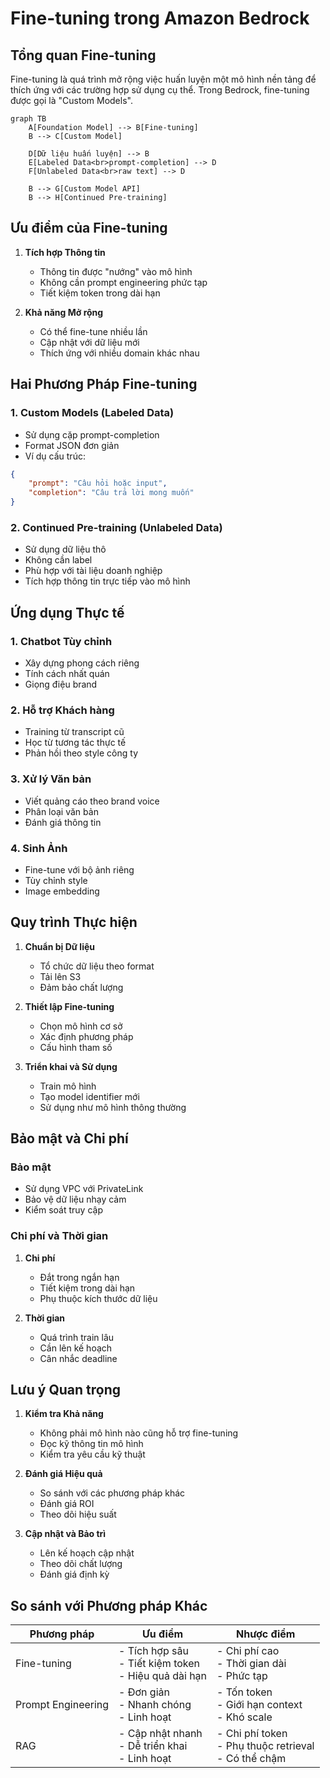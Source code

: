 # Fine-tuning trong Amazon Bedrock

## Tổng quan Fine-tuning

Fine-tuning là quá trình mở rộng việc huấn luyện một mô hình nền tảng để thích ứng với các trường hợp sử dụng cụ thể. Trong Bedrock, fine-tuning được gọi là "Custom Models".

```mermaid
graph TB
    A[Foundation Model] --> B[Fine-tuning]
    B --> C[Custom Model]
    
    D[Dữ liệu huấn luyện] --> B
    E[Labeled Data<br>prompt-completion] --> D
    F[Unlabeled Data<br>raw text] --> D
    
    B --> G[Custom Model API]
    B --> H[Continued Pre-training]
```

## Ưu điểm của Fine-tuning

1. **Tích hợp Thông tin**
   - Thông tin được "nướng" vào mô hình
   - Không cần prompt engineering phức tạp
   - Tiết kiệm token trong dài hạn

2. **Khả năng Mở rộng**
   - Có thể fine-tune nhiều lần
   - Cập nhật với dữ liệu mới
   - Thích ứng với nhiều domain khác nhau

## Hai Phương Pháp Fine-tuning

### 1. Custom Models (Labeled Data)
- Sử dụng cặp prompt-completion
- Format JSON đơn giản
- Ví dụ cấu trúc:
```json
{
    "prompt": "Câu hỏi hoặc input",
    "completion": "Câu trả lời mong muốn"
}
```

### 2. Continued Pre-training (Unlabeled Data)
- Sử dụng dữ liệu thô
- Không cần label
- Phù hợp với tài liệu doanh nghiệp
- Tích hợp thông tin trực tiếp vào mô hình

## Ứng dụng Thực tế

### 1. Chatbot Tùy chỉnh
- Xây dựng phong cách riêng
- Tính cách nhất quán
- Giọng điệu brand

### 2. Hỗ trợ Khách hàng
- Training từ transcript cũ
- Học từ tương tác thực tế
- Phản hồi theo style công ty

### 3. Xử lý Văn bản
- Viết quảng cáo theo brand voice
- Phân loại văn bản
- Đánh giá thông tin

### 4. Sinh Ảnh
- Fine-tune với bộ ảnh riêng
- Tùy chỉnh style
- Image embedding

## Quy trình Thực hiện

1. **Chuẩn bị Dữ liệu**
   - Tổ chức dữ liệu theo format
   - Tải lên S3
   - Đảm bảo chất lượng

2. **Thiết lập Fine-tuning**
   - Chọn mô hình cơ sở
   - Xác định phương pháp
   - Cấu hình tham số

3. **Triển khai và Sử dụng**
   - Train mô hình
   - Tạo model identifier mới
   - Sử dụng như mô hình thông thường

## Bảo mật và Chi phí

### Bảo mật
- Sử dụng VPC với PrivateLink
- Bảo vệ dữ liệu nhạy cảm
- Kiểm soát truy cập

### Chi phí và Thời gian
1. **Chi phí**
   - Đắt trong ngắn hạn
   - Tiết kiệm trong dài hạn
   - Phụ thuộc kích thước dữ liệu

2. **Thời gian**
   - Quá trình train lâu
   - Cần lên kế hoạch
   - Cân nhắc deadline

## Lưu ý Quan trọng

1. **Kiểm tra Khả năng**
   - Không phải mô hình nào cũng hỗ trợ fine-tuning
   - Đọc kỹ thông tin mô hình
   - Kiểm tra yêu cầu kỹ thuật

2. **Đánh giá Hiệu quả**
   - So sánh với các phương pháp khác
   - Đánh giá ROI
   - Theo dõi hiệu suất

3. **Cập nhật và Bảo trì**
   - Lên kế hoạch cập nhật
   - Theo dõi chất lượng
   - Đánh giá định kỳ

## So sánh với Phương pháp Khác

| Phương pháp | Ưu điểm | Nhược điểm |
|-------------|---------|------------|
| Fine-tuning | - Tích hợp sâu<br>- Tiết kiệm token<br>- Hiệu quả dài hạn | - Chi phí cao<br>- Thời gian dài<br>- Phức tạp |
| Prompt Engineering | - Đơn giản<br>- Nhanh chóng<br>- Linh hoạt | - Tốn token<br>- Giới hạn context<br>- Khó scale |
| RAG | - Cập nhật nhanh<br>- Dễ triển khai<br>- Linh hoạt | - Chi phí token<br>- Phụ thuộc retrieval<br>- Có thể chậm |